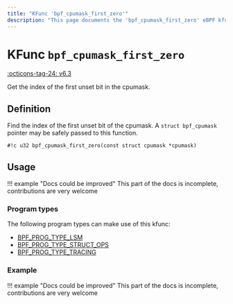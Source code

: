 ```yaml
---
title: "KFunc 'bpf_cpumask_first_zero'"
description: "This page documents the 'bpf_cpumask_first_zero' eBPF kfunc, including its definition, usage, program types that can use it, and examples."
---
```

# KFunc `bpf_cpumask_first_zero`

<!-- [FEATURE_TAG](bpf_cpumask_first_zero) -->
[:octicons-tag-24: v6.3](https://github.com/torvalds/linux/commit/516f4d3397c9e90f4da04f59986c856016269aa1)
<!-- [/FEATURE_TAG] -->

Get the index of the first unset bit in the cpumask.

## Definition

Find the index of the first unset bit of the cpumask. A `struct bpf_cpumask`
pointer may be safely passed to this function.

<!-- [KFUNC_DEF] -->
`#!c u32 bpf_cpumask_first_zero(const struct cpumask *cpumask)`
<!-- [/KFUNC_DEF] -->

## Usage

!!! example "Docs could be improved"
    This part of the docs is incomplete, contributions are very welcome

### Program types

The following program types can make use of this kfunc:

<!-- [KFUNC_PROG_REF] -->
- [BPF_PROG_TYPE_LSM](../program-type/BPF_PROG_TYPE_LSM.md)
- [BPF_PROG_TYPE_STRUCT_OPS](../program-type/BPF_PROG_TYPE_STRUCT_OPS.md)
- [BPF_PROG_TYPE_TRACING](../program-type/BPF_PROG_TYPE_TRACING.md)
<!-- [/KFUNC_PROG_REF] -->

### Example

!!! example "Docs could be improved"
    This part of the docs is incomplete, contributions are very welcome

